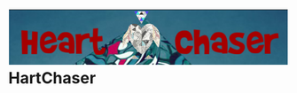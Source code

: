 
![HartChaser Logo](https://github.com/VytasHub/UnityGameBrowser/blob/master/FinishedBrowser/Assets/MainLogo.png "HartChaser")
HartChaser
====================


